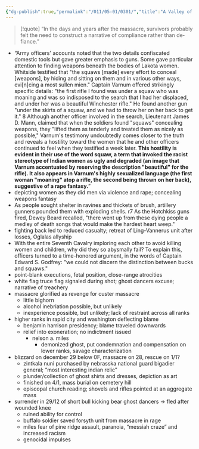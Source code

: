 ```yaml
---
{"dg-publish":true,"permalink":"/011/05-01/0301/","title":"A Valley of Death","tags":["ETHNS350"],"noteIcon":"fallback","created":"2024-09-26T13:45:04.155-07:00","updated":"2024-09-26T15:29:21.303-07:00"}
---
```


> [!quote] “In the days and years after the massacre, survivors probably felt the need to construct a narrative of compliance rather than de­fiance.”
- “Army officers' accounts noted that the two details confiscated domestic tools but gave greater emphasis to guns. Some gave particular attention to finding weapons beneath the bodies of Lakota women. Whitside testified that "the squaws [made] every effort to conceal [weapons], by hiding and sitting on them and in various other ways, evi[n]cing a most sullen mien." Captain Varnum offered strikingly specific details: "the first rifle I found was under a squaw who was moaning and was so indisposed to the search that I had her displaced, and under her was a beautiful Winchester rifle." He found another gun "under the skirts of a squaw, and we had to throw her on her back to get it." 8 Although another officer involved in the search, Lieutenant James D. Mann, claimed that when the soldiers found "squaws" concealing weapons, they "lifted them as tenderly and treated them as nicely as possible," Varnum's testimony undoubtedly comes closer to the truth and reveals a hostility toward the women that he and other officers continued to feel when they testified a week later. **This hostility is evident in their use of the word squaw, a term that invoked the racist stereotype of Indian women as ugly and degraded (an image that Varnum accentuated by reserving the description "beautiful" for the rifle). It also appears in Varnum's highly sex­ualized language (the first woman "moaning" atop a rifle, the second being thrown on her back), suggestive of a rape fantasy.**”
- depicting women as they did men via violence and rape; concealing weapons fantasy
- As people sought shelter in ravines and thickets of brush, artillery gunners pounded them with exploding shells. r7 As the Hotchkiss guns fired, Dewey Beard recalled, "there went up from these dying people a medley of death songs that would make the hardest heart weep."
- fighting back led to reduced casualty; retreat of Ling-Vannerus unit after losses, Oglalas allyship
- With the entire Seventh Cavalry imploring each other to avoid killing women and children, why did they so abysmally fail? To explain this, officers turned to a time-honored argument, in the words of Captain Edward S. Godfrey: "we could not discern the distinction between bucks and squaws."
- point-blank executions, fetal position, close-range atrocities
- white flag truce flag signaled during shot; ghost dancers excuse; narrative of treachery
- massacre glorified as revenge for custer massacre
	- little bighorn
	- alcohol inebriation possible, but unlikely
	- inexperience possible, but unlikely; lack of restraint across all ranks
- higher ranks in rapid city and washington deflecting blame
	- benjamin harrison presidency; blame traveled downwards
	- relief into exoneration; no indictment issued
		- nelson a. miles
			- demonized ghost, put condemnation and compensation on lower ranks, savage characterization
- blizzard on december 29 below 0F, massacre on 28, rescue on 1/1?
	- zintkala nuni purchased by nebrasska national guard bigadier general; “most interesting indian relic”
	- plunder/collection of ghost shirts and dresses, depiction as art
	- finished on 4/1, mass burial on cemetery hill
	- episcopal church reading; shovels and rifles pointed at an aggregate mass
- surrender in 29/12 of short bull kicking bear ghost dancers → fled after wounded knee
	- ruined ability for control
	- buffalo soldier saved forsyth unit from massacre in rage
	- miles fear of pine ridge assault, paranoia, “messiah craze” and increased racism
	- genocidal impulses